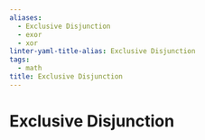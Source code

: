 ```yaml
---
aliases:
  - Exclusive Disjunction
  - exor
  - xor
linter-yaml-title-alias: Exclusive Disjunction
tags:
  - math
title: Exclusive Disjunction
---
```


# Exclusive Disjunction
